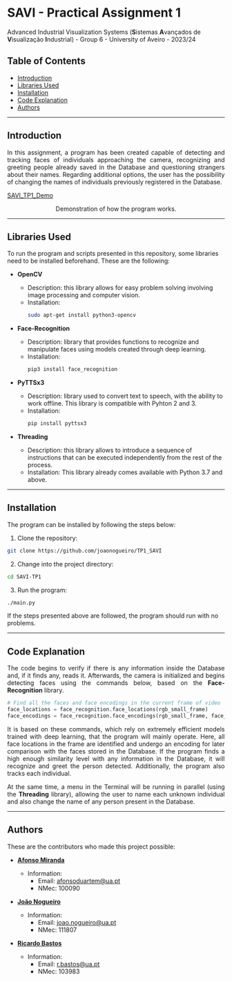 # SAVI - Practical Assignment 1
Advanced Industrial Visualization Systems (**S**istemas **A**vançados de **V**isualização **I**ndustrial) - Group 6 - University of Aveiro - 2023/24

## Table of Contents

- [Introduction](#introduction)
- [Libraries Used](#libraries-used)
- [Installation](#installation)
- [Code Explanation](#code-explanation)
- [Authors](#authors)

---
## Introduction

<p align="justify"> In this assignment, a program has been created capable of detecting and tracking faces of individuals approaching the camera, recognizing and greeting people already saved in the Database and questioning strangers about their names. Regarding additional options, the user has the possibility of changing the names of individuals previously registered in the Database.</p>

[SAVI_TP1_Demo](https://github.com/RBastos36/SAVI-TP1/assets/145439743/68df23d6-3c08-4bec-b5fc-8decbdaa8c51)

<p align="center">
Demonstration of how the program works.
</p>


---
## Libraries Used

To run the program and scripts presented in this repository, some libraries need to be installed beforehand. These are the following:

- **OpenCV**
  - Description: this library allows for easy problem solving involving image processing and computer vision.
  - Installation:
    ```bash
    sudo apt-get install python3-opencv
    ```

- **Face-Recognition**
  - Description: library that provides functions to recognize and manipulate faces using models created through deep learning.
  - Installation:
    ```bash
    pip3 install face_recognition
    ```

- **PyTTSx3**
  - Description: library used to convert text to speech, with the ability to work offline. This library is compatible with Pyhton 2 and 3.
  - Installation:
    ```bash
    pip install pyttsx3
    ```

- **Threading**
  - Description: this library allows to introduce a sequence of instructions that can be executed independently from the rest of the process.
  - Installation: This library already comes available with Python 3.7 and above.


---
## Installation

The program can be installed by following the steps below:

1. Clone the repository:
```bash
git clone https://github.com/joaonogueiro/TP1_SAVI
```
2. Change into the project directory:
```bash
cd SAVI-TP1
```
3. Run the program:
```bash
./main.py
```

If the steps presented above are followed, the program should run with no problems.


---
## Code Explanation

<p align="justify"> The code begins to verify if there is any information inside the Database and, if it finds any, reads it. Afterwards, the camera is initialized and begins detecting faces using the commands below, based on the <b>Face-Recognition</b> library.</p>

```python
# Find all the faces and face encodings in the current frame of video
face_locations = face_recognition.face_locations(rgb_small_frame)
face_encodings = face_recognition.face_encodings(rgb_small_frame, face_locations)
```

<p align="justify">It is based on these commands, which rely on extremely efficient models trained with deep learning, that the program will mainly operate. Here, all face locations in the frame are identified and undergo an encoding for later comparison with the faces stored in the Database. If the program finds a high enough similarity level with any information in the Database, it will recognize and greet the person detected. Additionally, the program also tracks each individual.</p>

<p align="justify">At the same time, a menu in the Terminal will be running in parallel (using the <b>Threading</b> library), allowing the user to name each unknown individual and also change the name of any person present in the Database.</p>

---
## Authors

These are the contributors who made this project possible:

- **[Afonso Miranda](https://github.com/afonsosmiranda)**
  - Information:
    - Email: afonsoduartem@ua.pt
    - NMec: 100090

- **[João Nogueiro](https://github.com/joaonogueiro)**
  - Information:
    - Email: joao.nogueiro@ua.pt
    - NMec: 111807

- **[Ricardo Bastos](https://github.com/RBastos36)**
  - Information:
    - Email: r.bastos@ua.pt
    - NMec: 103983

